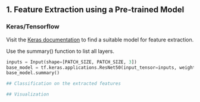 ## 1. Feature Extraction using a Pre-trained Model
### Keras/Tensorflow
Visit the [Keras documentation](https://keras.io/api/applications/) to find a suitable model for feature extraction.

Use the summary() function to list all layers.
```python
inputs = Input(shape=[PATCH_SIZE, PATCH_SIZE, 3])
base_model = tf.keras.applications.ResNet50(input_tensor=inputs, weights='imagenet', include_top=False)
base_model.summary()

## Classification on the extracted features

## Visualization
